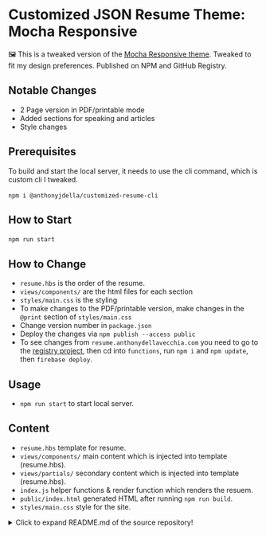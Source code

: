 # Customized JSON Resume Theme: Mocha Responsive
🖼️ This is a tweaked version of the [Mocha Responsive theme](https://github.com/karlitos/jsonresume-theme-mocha-responsive). Tweaked to fit my design preferences. Published on NPM and GitHub Registry.

## Notable Changes

* 2 Page version in PDF/printable mode 
* Added sections for speaking and articles
* Style changes

## Prerequisites

To build and start the local server, it needs to use the cli command, which is custom cli I tweaked.

`npm i @anthonyjdella/customized-resume-cli`

## How to Start

`npm run start`

## How to Change

* `resume.hbs` is the order of the resume.
* `views/components/` are the html files for each section
* `styles/main.css` is the styling
* To make changes to the PDF/printable version, make changes in the `@print` section of `styles/main.css`
* Change version number in `package.json`
* Deploy the changes via `npm publish --access public`
* To see changes from `resume.anthonydellavecchia.com` you need to go to the [registry project](https://github.com/anthonyjdella/customized-registry-functions), then cd into `functions`, run `npm i` and `npm update`, then `firebase deploy`.

## Usage
* `npm run start` to start local server.

## Content
* `resume.hbs` template for resume.
* `views/components/` main content which is injected into template (resume.hbs).
* `views/partials/` secondary content which is injected into template (resume.hbs).
* `index.js` helper functions & render function which renders the resuem.
* `public/index.html` generated HTML after running `npm run build`.
* `styles/main.css` style for the site.

<details>
  <summary>Click to expand README.md of the source repository!</summary>

# Theme mocha responsive

Dark, stylish theme strongly based on the [jsonresume-theme-caffeine](https://github.com/kelyvin/jsonresume-theme-caffeine) done by [Kelvin Nguyen](https://github.com/kelyvin). It's a theme for the [JSON Resume](http://jsonresume.org/) project and can by used with the [HackMyResume](https://github.com/hacksalot/HackMyResume) to generate nice resumes in many supported formats.

![Screenshot](screenshot.png "Preview of the resume")

The theme uses [handlebars](https://handlebarsjs.com/) templating engine for rendering and utilizes [Font Awesome](https://fontawesome.com/). The generated HTML should have very good browser support by explicitly relying on older styling techniques. Although the theme is dark, there is separate tweaked styling for printing, with dark fonts on white background.

![Print-preview](print-preview.png "Preview of the printed output")

The theme can be used with tools supporting asynchronous theme rendering. It converts local or remote profile images to Base64 format, including them directly in the markup, so the generated HTML file can be used standalone. For certain sections (_summary, work, education, volunteer ..._) Markdown markup is supported. __By default__, the image processing and Markdown support are disabled and can be enabled by setting RENDER_MARKDOWN or PROCESS_IMAGE environment variables to _true_.

For usage and issues associated with HackMyResume see the next section.

## Using the theme

The theme supports the [HackMyResume](https://github.com/hacksalot/HackMyResume) tool and shall be fully compatible with [resume-cli](https://github.com/jsonresume/resume-cli). The theme was specifically developed for my own toolkit [KissMyResume](https://github.com/karlitos/KissMyResume) which can utilize the __async rendering__ and __markdown support__.

Install the theme from npm
```bash
npm install jsonresume-theme-mocha-responsive
```
### Using with KissMyResume

The KissMyResume tool will automatically utilize async theme rendering and has support for Markdown markup and conversion of local and remote images to Base64. Set RENDER_MARKDOWN or PROCESS_IMAGE environment variables to _true_  to enable those features.

```bash
RENDER_MARKDOWN=true PROCESS_IMAGE=true kissmyresume build path-to-resume.json --theme jsonresume-theme-mocha-responsive/
```

You can use the `serve` command for live in-Browser preview with hot-reloading on resume changes.

```bash
RENDER_MARKDOWN=true PROCESS_IMAGE=true kissmyresume serve path-to-resume.json --theme jsonresume-theme-mocha-responsive/
```

### Using with HackMyresume

The HackMyResume tool does not support async theme rendering, nor supports it helper transforming images to Base64 or converting markdown to HTML. Those helpers are disabled by default and yo should not use them with HackMyResume.

Due to the [current bug](https://github.com/hacksalot/HackMyResume/issues/161) in the HackMyResume remote profile pictures are not supported. See [proposed workaround](https://github.com/hacksalot/HackMyResume/issues/161#issuecomment-441393008) in the comments.

```bash
hackmyresume build path-to-resume.json --theme node_modules/jsonresume-theme-mocha-responsive/
```

### Using with [resume-html](https://github.com/hankchiutw/resume-html)

You can render your resume in HTML (and print it to PDF) with the resume-html tool.

Set RENDER_MARKDOWN or PROCESS_IMAGE environment variables to _true_ to enable Markdown support and conversion of local and remote images to Base64.

```bash
RENDER_MARKDOWN=true PROCESS_IMAGE=true path/to/resume-html/index.js outputFileName.html --resume path/to/resume.json --theme path/to/jsonresume-theme-mocha-responsive/
```

## License

Available under [the MIT license](http://mths.be/mit).
